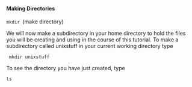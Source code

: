 #### Making Directories

`mkdir `(make directory)

We will now make a subdirectory in your home directory to hold the files you will be creating and using in the course of this tutorial. To make a subdirectory called unixstuff in your current working directory type

```
 mkdir unixstuff
 ```


To see the directory you have just created, type

```
ls
```
